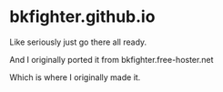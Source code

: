 # bkfighter.github.io

Like seriously just go there all ready.

And I originally ported it from bkfighter.free-hoster.net

Which is where I originally made it.
